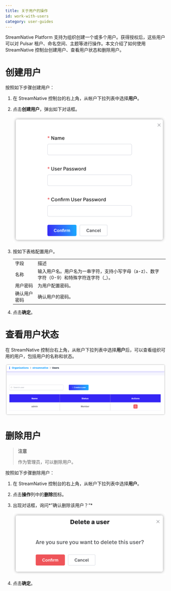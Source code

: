 ```yaml
---
title: 关于用户的操作
id: work-with-users
category: user-guides
---
```


StreamNative Platform 支持为组织创建一个或多个用户。获得授权后，这些用户可以对 Pulsar 租户、命名空间、主题等进行操作。本文介绍了如何使用 StreamNative 控制台创建用户、查看用户状态和删除用户。

# 创建用户

按照如下步骤创建用户：

1. 在 StreamNative 控制台的右上角，从帐户下拉列表中选择**用户**。

2. 点击**创建用户**，弹出如下对话框。

   ![](../../../image/create-user.png)

3. 按如下表格配置用户。

    <table>
    <tr>
    <td>
    字段
    </td>
    <td>描述
    </td>
    </tr>
    <tr>
    <td>名称
    </td>
    <td>输入用户名。用户名为一串字符，支持小写字母（a-z）、数字字符（0-9）和特殊字符连字符（_）。
    </td>
    </tr>
    <tr>
    <td>用户密码
    </td>
    <td>为用户配置密码。
    </td>
    </tr>
    <tr>
    <td>确认用户密码
    </td>
    <td>确认用户的密码。
    </td>
    </tr>
    </table>

4. 点击**确定**。

# 查看用户状态

在 StreamNative 控制台右上角，从帐户下拉列表中选择**用户**后，可以查看组织可用的用户，包括用户的名称和状态。

   ![](../../../image/view-user.png)

# 删除用户

> **注意**
> 
> 作为管理员，可以删除用户。

按照如下步骤删除用户：

1. 在 StreamNative 控制台的右上角，从帐户下拉列表中选择**用户**。

2. 点击**操作**列中的**删除**图标。

3. 出现对话框，询问*”确认删除该用户？“* 

   ![](../../../image/delete-user.png)

4. 点击**确定**。